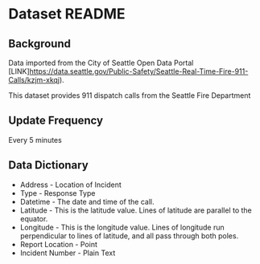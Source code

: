 # Dataset README

## Background

Data imported from the City of Seattle Open Data Portal [LINK]https://data.seattle.gov/Public-Safety/Seattle-Real-Time-Fire-911-Calls/kzjm-xkqj).

This dataset provides 911 dispatch calls from the Seattle Fire Department

## Update Frequency

Every 5 minutes

## Data Dictionary
- Address	- Location of Incident
- Type - Response Type
- Datetime - The date and time of the call.
- Latitude - This is the latitude value. Lines of latitude are parallel to the equator.
- Longitude - This is the longitude value. Lines of longitude run perpendicular to lines of latitude, and all pass through both poles.
- Report Location - Point
- Incident Number	- Plain Text
